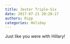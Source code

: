 ```yaml
---
title: Jester Triple-Six
date: 2017-07-21 20:28:17
authors: Ripp
categories: Holiday
---
```


 Just like you were with Hillary!